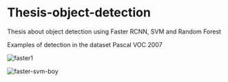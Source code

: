 # Thesis-object-detection
Thesis about object detection using Faster RCNN, SVM and  Random Forest

Examples of detection in the dataset Pascal VOC 2007

![faster1](https://user-images.githubusercontent.com/19544865/71198075-c467b080-2271-11ea-9cdc-f0126565e19c.png)

![faster-svm-boy](https://user-images.githubusercontent.com/19544865/71198420-8028e000-2272-11ea-8b12-47f8a160a529.png)

